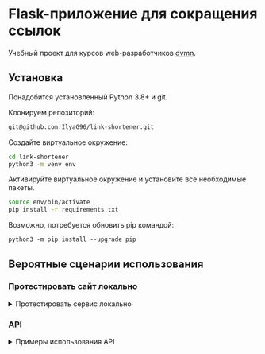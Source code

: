 
# Flask-приложение для сокращения ссылок

Учебный проект для курсов web-разработчиков [dvmn](https://dvmn.org).  


## Установка
Понадобится установленный Python 3.8+ и git.

Клонируем репозиторий:
```bash
git@github.com:IlyaG96/link-shortener.git
```

Создайте виртуальное окружение:
```bash
cd link-shortener
python3 -m venv env
```

Активируйте виртуальное окружение и установите все необходимые пакеты.
```bash
source env/bin/activate
pip install -r requirements.txt
```
Возможно, потребуется обновить pip командой:
```shell
python3 -m pip install --upgrade pip
```
## Вероятные сценарии использования

### Протестировать сайт локально


<details>
<summary>Протестировать сервис локально</summary>

- Создайте файл `.env` в той же папке, что и `app_factory.py` или заполните прилагающийся `.env.example` и переименуйте его в `.env`:
```shell
* REDIS_HOST - публичный адрес базы данных Redis
* REDIS_PORT - порт БД Redis
* REDIS_PASSWORD - пароль БД Redis
* SECRET_KEY=mysecretkeyhehehe
```
SECRET_KEY - секретный ключ проекта Flask.  
- [Базу данный Redis можно создать здесь](https://redis.io/)
- Запустите приложение командой:

```shell
python app_factory.py
```
**Обязательно создайте базу данных [Redis](https://redis.io/) и убедитесь в правильности пароля, хоста и порта.**   

После запуска сайт будет доступен по [ссылке](http://127.0.0.1:5000).

Для пользователя доступен ~~ужасный~~ простейший UI, который позволяет создавать ссылки вида:
- http://127.0.0.1:5000/my-short-link (вместо my-short-link может быть любой латинский текст с цифрами и знаками "-")
- http://127.0.0.1:5000/Hjjsln24 - ссылка, созданная автоматически

</details>

### API
<details>

<summary>Примеры использования API</summary>

#### /api/custom

Метод  `/api/custom` применяется для того, чтобы создать сокращенную ссылку с удобным человекочитаемым названием:  
Пример:   

- `http://127.0.0.1:5000/api/custom?name=my-link-name&link=https://google.com`    

`name` - имя для ссылки

`link` - ссылка для сокращения 

Сохранит ссылку https://google.com в базу данных. После ссылка будет доступна по адресу:  

`http://127.0.0.1:5000/my-link-name`

#### /api/make-short

Метод  `/api/make-short` применяется для того, чтобы создать сокращенную ссылку:  
Пример:

- `http://127.0.0.1:5000/api/make-short?link=https://google.com`

`link` - ссылка для сокращения

Сохранит ссылку https://google.com в базу данных. После ссылка будет доступна по адресу:

`http://127.0.0.1:5000/my-link-name/05046f26`  

#### Статусы ответов:
`200 ОК` - в случае, если нет ошибок в API.
`302 FOUND` - если ссылка существует и происходит переход по ней.
`404 NOT FOUND` - в случае, если в API есть ошибка.

</details>
